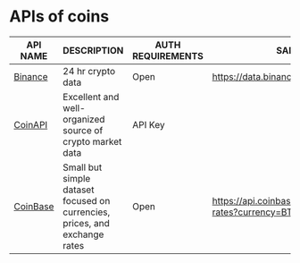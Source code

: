 # APIs of coins
|**API NAME**| **DESCRIPTION** |**AUTH REQUIREMENTS**|**SAMPLE URL**|
|---|--- |---     |---|
|[Binance](https://binance-docs.github.io/apidocs/spot/en/#introduction)| 24 hr crypto data  | Open | https://data.binance.com/api/v3/ticker/24hr |
|[CoinAPI](https://mixedanalytics.com/knowledge-base/import-coinapi-data-google-sheets/)|Excellent and well-organized source of crypto market data|	API Key| |
|[CoinBase](https://mixedanalytics.com/knowledge-base/import-coinbase-data-to-google-sheets/)|	Small but simple dataset focused on currencies, prices, and exchange rates |Open |https://api.coinbase.com/v2/exchange-rates?currency=BTC||
